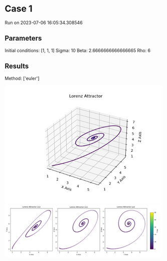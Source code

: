 # Case 1
Run on 2023-07-06 16:05:34.308546

## Parameters
Initial conditions: [1, 1, 1]
Sigma: 10
Beta: 2.6666666666666665
Rho: 6
## Results
Method: ['euler']


![Lorenz 3D](lorenz3D_euler.png)
![Lorenz 2D](lorenz2D_euler.png)
